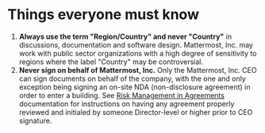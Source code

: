 # Things everyone must know

1. **Always use the term "Region/Country" and never "Country"** in discussions, documentation and software design. Mattermost, Inc. may work with public sector organizations with a high degree of sensitivity to regions where the label "Country" may be controversial.  
2. **Never sign on behalf of Mattermost, Inc.** Only the Mattermost, Inc. CEO can sign documents on behalf of the company, with the one and only exception being signing an on-site NDA (non-disclosure agreement) in order to enter a building. See [Risk Management in Agreements](../../operations/finance/risk-management.md) documentation for instructions on having any agreement properly reviewed and initialed by someone Director-level or higher prior to CEO signature. 

